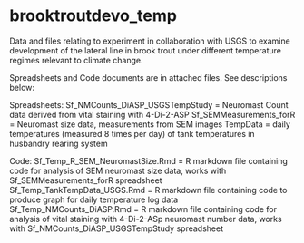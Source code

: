 # brooktroutdevo_temp
Data and files relating to experiment in collaboration with USGS to examine development of the lateral line in brook trout under different temperature regimes relevant to climate change. 

Spreadsheets and Code documents are in attached files. See descriptions below: 

Spreadsheets: 
Sf_NMCounts_DiASP_USGSTempStudy = Neuromast Count data derived from vital staining with 4-Di-2-ASP
Sf_SEMMeasurements_forR = Neuromast size data, measurements from SEM images 
TempData = daily temperatures (measured 8 times per day) of tank temperatures in husbandry rearing system 

Code: 
Sf_Temp_R_SEM_NeuromastSize.Rmd = R markdown file containing code for analysis of SEM neuromast size data, works with Sf_SEMMeasurements_forR spreadsheet 
Sf_Temp_TankTempData_USGS.Rmd = R markdown file containing code to produce graph for daily temperature log data 
Sf_Temp_NMCounts_DiASP.Rmd = R markdown file containing code for analysis of vital staining with 4-Di-2-ASp neuromast number data, works with Sf_NMCounts_DiASP_USGSTempStudy spreadsheet 
